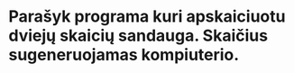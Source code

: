 # Parašyk programa kuri apskaiciuotu dviejų skaicių sandauga. Skaičius sugeneruojamas kompiuterio. 
